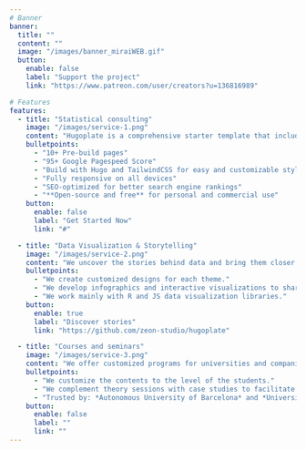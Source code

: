```yaml
---
# Banner
banner:
  title: ""
  content: ""
  image: "/images/banner_miraiWEB.gif"
  button:
    enable: false
    label: "Support the project"
    link: "https://www.patreon.com/user/creators?u=136816989"

# Features
features:
  - title: "Statistical consulting"
    image: "/images/service-1.png"
    content: "Hugoplate is a comprehensive starter template that includes everything you need to get started with your Hugo project. What's Included in Hugoplate"
    bulletpoints:
      - "10+ Pre-build pages"
      - "95+ Google Pagespeed Score"
      - "Build with Hugo and TailwindCSS for easy and customizable styling"
      - "Fully responsive on all devices"
      - "SEO-optimized for better search engine rankings"
      - "**Open-source and free** for personal and commercial use"
    button:
      enable: false
      label: "Get Started Now"
      link: "#"

  - title: "Data Visualization & Storytelling"
    image: "/images/service-2.png"
    content: "We uncover the stories behind data and bring them closer to the real world by complementing them with interviews, newspapers and other documents."
    bulletpoints:
      - "We create customized designs for each theme."
      - "We develop infographics and interactive visualizations to share stories that entertain our readers."
      - "We work mainly with R and JS data visualization libraries."
    button:
      enable: true
      label: "Discover stories"
      link: "https://github.com/zeon-studio/hugoplate"

  - title: "Courses and seminars"
    image: "/images/service-3.png"
    content: "We offer customized programs for universities and companies that want to start or improve their knowledge in programming and database management."
    bulletpoints:
      - "We customize the contents to the level of the students."
      - "We complement theory sessions with case studies to facilitate knowledge consolidation."
      - "Trusted by: *Autonomous University of Barcelona* and *University of Salamanca*."
    button:
      enable: false
      label: ""
      link: ""
---
```

